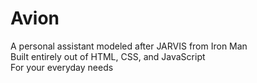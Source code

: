 # Avion
A personal assistant modeled after JARVIS from Iron Man<br>
Built entirely out of HTML, CSS, and JavaScript<br>
For your everyday needs
